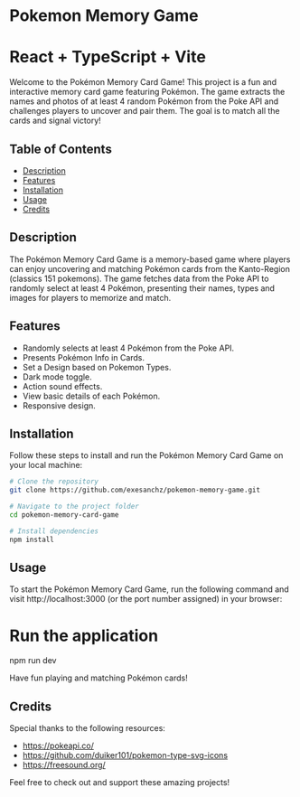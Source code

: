 # Pokemon Memory Game

# React + TypeScript + Vite

Welcome to the Pokémon Memory Card Game! This project is a fun and interactive memory card game featuring Pokémon. The game extracts the names and photos of at least 4 random Pokémon from the Poke API and challenges players to uncover and pair them. The goal is to match all the cards and signal victory!

## Table of Contents

- [Description](#description)
- [Features](#features)
- [Installation](#installation)
- [Usage](#usage)
- [Credits](#credits)

## Description

The Pokémon Memory Card Game is a memory-based game where players can enjoy uncovering and matching Pokémon cards from the Kanto-Region (classics 151 pokemons). The game fetches data from the Poke API to randomly select at least 4 Pokémon, presenting their names, types and images for players to memorize and match.

## Features

- Randomly selects at least 4 Pokémon from the Poke API.
- Presents Pokémon Info in Cards.
- Set a Design based on Pokemon Types.
- Dark mode toggle.
- Action sound effects.
- View basic details of each Pokémon.
- Responsive design.

## Installation

Follow these steps to install and run the Pokémon Memory Card Game on your local machine:

```bash
# Clone the repository
git clone https://github.com/exesanchz/pokemon-memory-game.git

# Navigate to the project folder
cd pokemon-memory-card-game

# Install dependencies
npm install
```

## Usage

To start the Pokémon Memory Card Game, run the following command and visit http://localhost:3000 (or the port number assigned) in your browser:

# Run the application

npm run dev

Have fun playing and matching Pokémon cards!

## Credits

Special thanks to the following resources:

- https://pokeapi.co/
- https://github.com/duiker101/pokemon-type-svg-icons
- https://freesound.org/

Feel free to check out and support these amazing projects!
